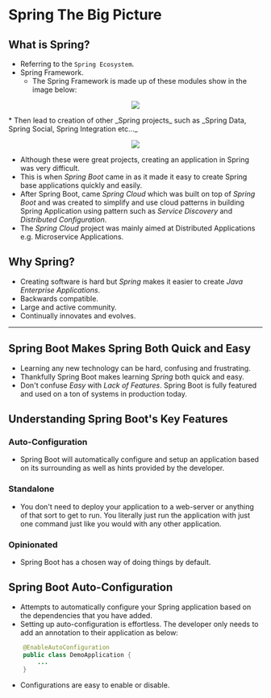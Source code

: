 # Spring The Big Picture

## What is Spring?

* Referring to the `Spring Ecosystem`.
* Spring Framework.
    * The Spring Framework is made up of these modules show in the image below:
<p align="center">
    <img src="https://user-images.githubusercontent.com/29547780/41563216-f056025e-7346-11e8-8281-f24aaa0728d2.png">
</p>
* Then lead to creation of other _Spring projects_ such as _Spring Data, Spring Social, Spring Integration etc..._
<p align="center">
    <img src="https://user-images.githubusercontent.com/29547780/41563617-09f2667a-7348-11e8-964e-ec0dff1366dc.png">
</p>

* Although these were great projects, creating an application in Spring was very difficult.
* This is when _Spring Boot_ came in as it made it easy to create Spring base applications quickly and easily.
* After Spring Boot, came _Spring Cloud_ which was built on top of _Spring Boot_ and was created to simplify and use cloud
patterns in building Spring Application using pattern such as _Service Discovery_ and _Distributed Configuration_.
* The _Spring Cloud_ project was mainly aimed at Distributed Applications e.g. Microservice Applications.

## Why Spring?

* Creating software is hard but _Spring_ makes it easier to create _Java Enterprise Applications_.
* Backwards compatible.
* Large and active community.
* Continually innovates and evolves.

---

## Spring Boot Makes Spring Both Quick and Easy

* Learning any new technology can be hard, confusing and frustrating.
* Thankfully Spring Boot makes learning _Spring_ both quick and easy.
* Don't confuse _Easy_ with _Lack of Features_. Spring Boot is fully featured and used on a 
ton of systems in production today.

## Understanding Spring Boot's Key Features

### Auto-Configuration

* Spring Boot will automatically configure and setup an application based on its surrounding
as well as hints provided by the developer.

### Standalone

* You don't need to deploy your application to a web-server or anything of that sort to get
to run. You literally just run the application with just one command just like you would 
with any other application.

### Opinionated

* Spring Boot has a chosen way of doing things by default.

## Spring Boot Auto-Configuration

* Attempts to automatically configure your Spring application based on the dependencies that
you have added.
* Setting up auto-configuration is effortless. The developer only needs to add an annotation
to their application as below:
```java
    @EnableAutoConfiguration
    public class DemoApplication {
        ...
    }
```
* Configurations are easy to enable or disable.